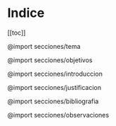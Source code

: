 # Indice
[[toc]]

@import secciones/tema

@import secciones/objetivos

@import secciones/introduccion

@import secciones/justificacion

@import secciones/bibliografia

@import secciones/observaciones